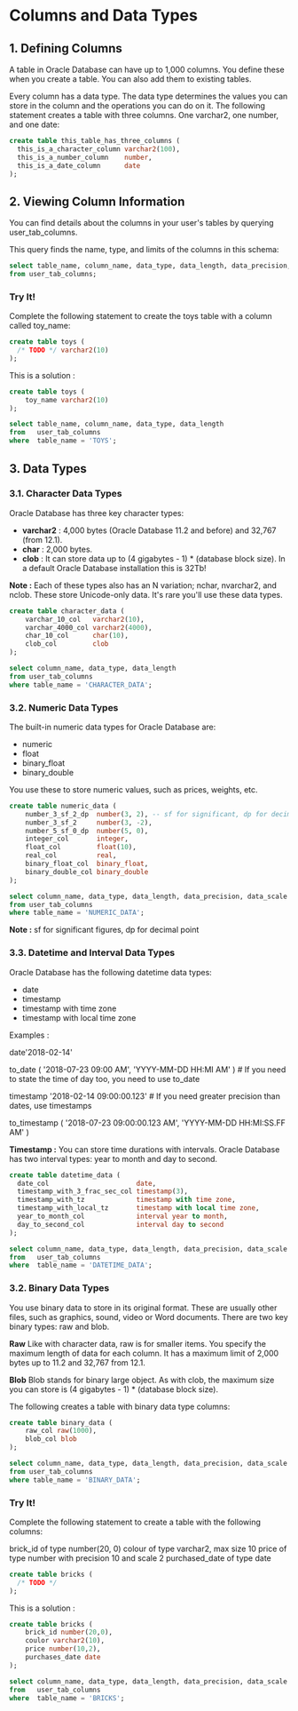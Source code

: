 # Columns and Data Types

## 1. Defining Columns

A table in Oracle Database can have up to 1,000 columns. You define these when you create a table. You can also add them to existing tables.

Every column has a data type. The data type determines the values you can store in the column and the operations you can do on it. The following statement creates a table with three columns. One varchar2, one number, and one date:

```sql
create table this_table_has_three_columns (
  this_is_a_character_column varchar2(100),
  this_is_a_number_column    number,
  this_is_a_date_column      date
);
```

## 2. Viewing Column Information

You can find details about the columns in your user's tables by querying user_tab_columns.

This query finds the name, type, and limits of the columns in this schema:

```sql
select table_name, column_name, data_type, data_length, data_precision, data_scale
from user_tab_columns;
```

### Try It!
Complete the following statement to create the toys table with a column called toy_name:

```sql
create table toys (
  /* TODO */ varchar2(10)
);
```

This is a solution :

```sql
create table toys (
    toy_name varchar2(10)
);

select table_name, column_name, data_type, data_length
from   user_tab_columns
where  table_name = 'TOYS';
```

## 3. Data Types

### 3.1. Character Data Types
Oracle Database has three key character types:
- __varchar2__ : 4,000 bytes (Oracle Database 11.2 and before) and 32,767 (from 12.1).
- __char__ : 2,000 bytes.
- __clob__ : It can store data up to (4 gigabytes - 1) * (database block size). In a default Oracle Database installation this is 32Tb!

__Note :__ Each of these types also has an N variation; nchar, nvarchar2, and nclob. These store Unicode-only data. It's rare you'll use these data types.

```sql
create table character_data (
    varchar_10_col   varchar2(10),
    varchar_4000_col varchar2(4000),
    char_10_col      char(10),
    clob_col         clob
);

select column_name, data_type, data_length
from user_tab_columns
where table_name = 'CHARACTER_DATA';
```

### 3.2. Numeric Data Types
The built-in numeric data types for Oracle Database are:
- numeric
- float
- binary_float
- binary_double

You use these to store numeric values, such as prices, weights, etc.

```sql
create table numeric_data (
    number_3_sf_2_dp  number(3, 2), -- sf for significant, dp for decimal point
    number_3_sf_2     number(3, -2),
    number_5_sf_0_dp  number(5, 0),
    integer_col       integer,
    float_col         float(10),
    real_col          real,
    binary_float_col  binary_float,
    binary_double_col binary_double
);

select column_name, data_type, data_length, data_precision, data_scale
from user_tab_columns
where table_name = 'NUMERIC_DATA';
```

__Note :__ sf for significant figures, dp for decimal point

### 3.3. Datetime and Interval Data Types

Oracle Database has the following datetime data types:

- date
- timestamp
- timestamp with time zone
- timestamp with local time zone

Examples :

date'2018-02-14'

to_date ( '2018-07-23 09:00 AM', 'YYYY-MM-DD HH:MI AM' ) # If you need to state the time of day too, you need to use to_date

timestamp '2018-02-14 09:00:00.123' # If you need greater precision than dates, use timestamps

to_timestamp ( '2018-07-23 09:00:00.123 AM', 'YYYY-MM-DD HH:MI:SS.FF AM' )

__Timestamp :__ You can store time durations with intervals. Oracle Database has two interval types: year to month and day to second.

```sql
create table datetime_data (
  date_col                      date,
  timestamp_with_3_frac_sec_col timestamp(3),
  timestamp_with_tz             timestamp with time zone,
  timestamp_with_local_tz       timestamp with local time zone,
  year_to_month_col             interval year to month,
  day_to_second_col             interval day to second
);

select column_name, data_type, data_length, data_precision, data_scale
from   user_tab_columns
where  table_name = 'DATETIME_DATA';
```

### 3.2. Binary Data Types

You use binary data to store in its original format. These are usually other files, such as graphics, sound, video or Word documents. There are two key binary types: raw and blob.

__Raw__
Like with character data, raw is for smaller items. You specify the maximum length of data for each column. It has a maximum limit of 2,000 bytes up to 11.2 and 32,767 from 12.1.

__Blob__
Blob stands for binary large object. As with clob, the maximum size you can store is (4 gigabytes - 1) * (database block size).

The following creates a table with binary data type columns:

```sql
create table binary_data (
    raw_col raw(1000),
    blob_col blob
);

select column_name, data_type, data_length, data_precision, data_scale
from user_tab_columns
where table_name = 'BINARY_DATA';
```

### Try It!
Complete the following statement to create a table with the following columns:

brick_id of type number(20, 0)
colour of type varchar2, max size 10
price of type number with precision 10 and scale 2
purchased_date of type date

```sql
create table bricks (
  /* TODO */
);
```

This is a solution :

```sql
create table bricks (
    brick_id number(20,0),
    coulor varchar2(10),
    price number(10,2),
    purchases_date date
);

select column_name, data_type, data_length, data_precision, data_scale
from   user_tab_columns
where  table_name = 'BRICKS';
```



